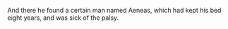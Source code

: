 And there he found a certain man named Aeneas, which had kept his bed eight years, and was sick of the palsy.
